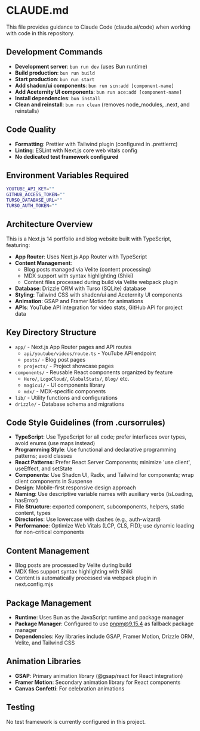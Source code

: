 # CLAUDE.md

This file provides guidance to Claude Code (claude.ai/code) when working with code in this repository.

## Development Commands

- **Development server**: `bun run dev` (uses Bun runtime)
- **Build production**: `bun run build` 
- **Start production**: `bun run start`
- **Add shadcn/ui components**: `bun run scn:add [component-name]`
- **Add Aceternity UI components**: `bun run ace:add [component-name]`
- **Install dependencies**: `bun install`
- **Clean and reinstall**: `bun run clean` (removes node_modules, .next, and reinstalls)

## Code Quality

- **Formatting**: Prettier with Tailwind plugin (configured in .prettierrc)
- **Linting**: ESLint with Next.js core web vitals config
- **No dedicated test framework configured**

## Environment Variables Required

```bash
YOUTUBE_API_KEY=""
GITHUB_ACCESS_TOKEN=""
TURSO_DATABASE_URL=""
TURSO_AUTH_TOKEN=""
```

## Architecture Overview

This is a Next.js 14 portfolio and blog website built with TypeScript, featuring:

- **App Router**: Uses Next.js App Router with TypeScript
- **Content Management**: 
  - Blog posts managed via Velite (content processing)
  - MDX support with syntax highlighting (Shiki)
  - Content files processed during build via Velite webpack plugin
- **Database**: Drizzle ORM with Turso (SQLite) database
- **Styling**: Tailwind CSS with shadcn/ui and Aceternity UI components
- **Animation**: GSAP and Framer Motion for animations
- **APIs**: YouTube API integration for video stats, GitHub API for project data

## Key Directory Structure

- `app/` - Next.js App Router pages and API routes
  - `api/youtube/videos/route.ts` - YouTube API endpoint
  - `posts/` - Blog post pages
  - `projects/` - Project showcase pages
- `components/` - Reusable React components organized by feature
  - `Hero/`, `LogoCloud/`, `GlobalStats/`, `Blog/` etc.
  - `magicui/` - UI components library
  - `mdx/` - MDX-specific components
- `lib/` - Utility functions and configurations
- `drizzle/` - Database schema and migrations

## Code Style Guidelines (from .cursorrules)

- **TypeScript**: Use TypeScript for all code; prefer interfaces over types, avoid enums (use maps instead)
- **Programming Style**: Use functional and declarative programming patterns; avoid classes
- **React Patterns**: Prefer React Server Components; minimize 'use client', useEffect, and setState
- **Components**: Use Shadcn UI, Radix, and Tailwind for components; wrap client components in Suspense
- **Design**: Mobile-first responsive design approach
- **Naming**: Use descriptive variable names with auxiliary verbs (isLoading, hasError)
- **File Structure**: exported component, subcomponents, helpers, static content, types
- **Directories**: Use lowercase with dashes (e.g., auth-wizard)
- **Performance**: Optimize Web Vitals (LCP, CLS, FID); use dynamic loading for non-critical components

## Content Management

- Blog posts are processed by Velite during build
- MDX files support syntax highlighting with Shiki
- Content is automatically processed via webpack plugin in next.config.mjs

## Package Management

- **Runtime**: Uses Bun as the JavaScript runtime and package manager
- **Package Manager**: Configured to use pnpm@9.15.4 as fallback package manager
- **Dependencies**: Key libraries include GSAP, Framer Motion, Drizzle ORM, Velite, and Tailwind CSS

## Animation Libraries

- **GSAP**: Primary animation library (@gsap/react for React integration)
- **Framer Motion**: Secondary animation library for React components
- **Canvas Confetti**: For celebration animations

## Testing

No test framework is currently configured in this project.